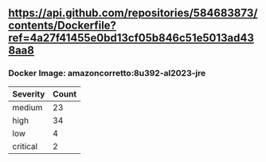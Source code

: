 ## https://api.github.com/repositories/584683873/contents/Dockerfile?ref=4a27f41455e0bd13cf05b846c51e5013ad438aa8

### Docker Image: amazoncorretto:8u392-al2023-jre
| Severity | Count |
|----------|-------|
| medium | 23 |
| high | 34 |
| low | 4 |
| critical | 2 |